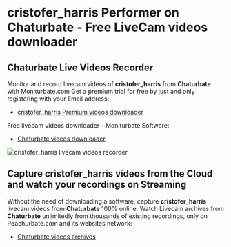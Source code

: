 # cristofer_harris Performer on Chaturbate - Free LiveCam videos downloader

## Chaturbate Live Videos Recorder

Monitor and record livecam videos of **cristofer_harris** from **Chaturbate** with Moniturbate.com
Get a premium trial for free by just and only registering with your Email address:
* [cristofer_harris Premium videos downloader](https://moniturbate.com/request-demo-licence-key.html)

Free livecam videos downloader - Moniturbate Software:
* [Chaturbate videos downloader](https://moniturbate.com/moniturbate-download-software.html)

![cristofer_harris livecam videos recorder](https://peachurnet.com/templates/moniturbate-software.png)


## Capture cristofer_harris videos from the Cloud and watch your recordings on Streaming

Without the need of downloading a software, capture **cristofer_harris** livecam videos from **Chaturbate** 100% online.
Watch Livecam archives from **Chaturbate** unlimitedly from thousands of existing recordings, only on Peachurbate.com and its websites network:
* [Chaturbate videos archives](https://peachurnet.com/)